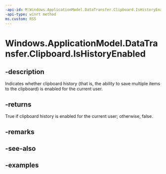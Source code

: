 ```yaml
---
-api-id: M:Windows.ApplicationModel.DataTransfer.Clipboard.IsHistoryEnabled
-api-type: winrt method
ms.custom: RS5
---
```


<!-- Method syntax.
public bool Clipboard.IsHistoryEnabled()
-->

# Windows.ApplicationModel.DataTransfer.Clipboard.IsHistoryEnabled

## -description
Indicates whether clipboard history (that is, the ability to save multiple items to the clipboard) is enabled for the current user.

## -returns
True if clipboard history is enabled for the current user; otherwise, false.

## -remarks

## -see-also

## -examples
